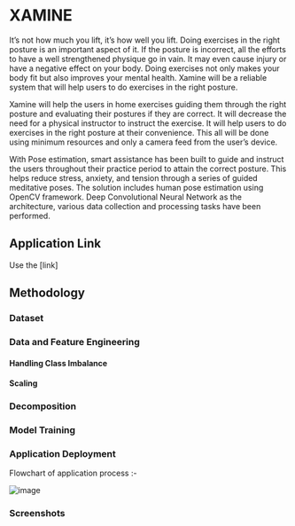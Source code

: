 # XAMINE

It’s not how much you lift, it’s how well you lift. Doing exercises in the right posture is an important aspect of it. If the posture is incorrect, all the efforts to have a well strengthened physique go in vain. It may even cause injury or have a negative effect on your body. Doing exercises not only makes your body fit but also improves your mental health. Xamine will be a reliable system that will help users to do exercises in the right posture.

Xamine will help the users in home exercises guiding them through the right posture and evaluating their postures if they are correct. It will decrease the need for a physical instructor to instruct the exercise. It will help users to do exercises in the right posture at their convenience. This all will be done using minimum resources and only a camera feed from the user’s device.

With Pose estimation, smart assistance has been built to guide and instruct the users throughout their practice period to attain the correct posture. This helps reduce stress, anxiety, and tension through a series of guided meditative poses. The solution includes human pose estimation using OpenCV framework. Deep Convolutional Neural Network as the architecture, various data collection and processing tasks have been performed.

## Application Link

Use the [link]

## Methodology

### Dataset


### Data and Feature Engineering

#### Handling Class Imbalance


#### Scaling

### Decomposition


### Model Training



### Application Deployment

Flowchart of application process :-

![image](https://user-images.githubusercontent.com/69417609/134057245-395ce94c-86cd-4569-82fa-17988969f00e.png)


### Screenshots
